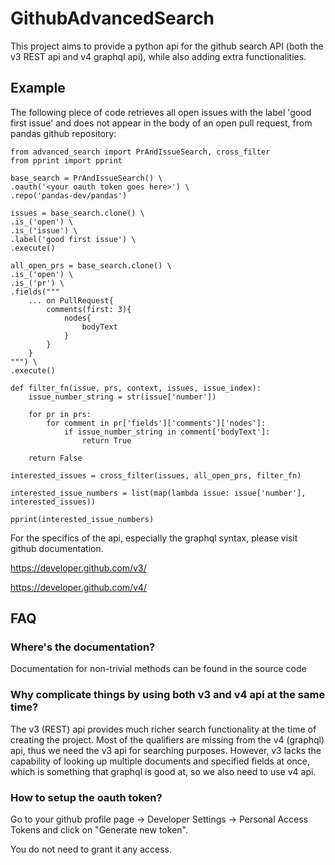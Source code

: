# GithubAdvancedSearch

This project aims to provide a python api for the github search API (both the v3 REST api and v4 graphql api), while also adding extra functionalities.

## Example

The following piece of code retrieves all open issues with the label 'good first issue' and does not appear in the body of an open pull request, from pandas github repository:

```
from advanced_search import PrAndIssueSearch, cross_filter
from pprint import pprint

base_search = PrAndIssueSearch() \
.oauth('<your oauth token goes here>') \
.repo('pandas-dev/pandas')

issues = base_search.clone() \
.is_('open') \
.is_('issue') \
.label('good first issue') \
.execute()

all_open_prs = base_search.clone() \
.is_('open') \
.is_('pr') \
.fields("""
    ... on PullRequest{
        comments(first: 3){
            nodes{
                bodyText
            }
        }
    }
""") \
.execute()

def filter_fn(issue, prs, context, issues, issue_index):
    issue_number_string = str(issue['number'])

    for pr in prs:
        for comment in pr['fields']['comments']['nodes']:
            if issue_number_string in comment['bodyText']:
                return True

    return False

interested_issues = cross_filter(issues, all_open_prs, filter_fn)

interested_issue_numbers = list(map(lambda issue: issue['number'], interested_issues))

pprint(interested_issue_numbers)
```

For the specifics of the api, especially the graphql syntax, please visit github documentation.

https://developer.github.com/v3/

https://developer.github.com/v4/

## FAQ

### Where's the documentation?

Documentation for non-trivial methods can be found in the source code

### Why complicate things by using both v3 and v4 api at the same time?

The v3 (REST) api provides much richer search functionality at the time of creating the project. 
Most of the qualifiers are missing from the v4 (graphql) api, thus we need the v3 api for searching purposes. However, v3 lacks the capability of looking up multiple documents and specified fields at once, which is something that graphql is good at, so we also need to use v4 api.

### How to setup the oauth token?

Go to your github profile page -> Developer Settings -> Personal Access Tokens and click on "Generate new token".

You do not need to grant it any access.
